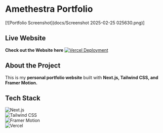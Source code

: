 # Amethestra Portfolio

[![Portfolio Screenshot](docs/Screenshot 2025-02-25 025630.png)]

## Live Website
**Check out the Website here**
[![Vercel Deployment](https://img.shields.io/badge/Live%20Site-Portfolio-blue?style=for-the-badge&logo=vercel)](https://portfolio-pi-three-78.vercel.app/)

## About the Project
This is my **personal portfolio website** built with **Next.js, Tailwind CSS, and Framer Motion.**

## Tech Stack
![Next.js](https://img.shields.io/badge/Next.js-000000?style=for-the-badge&logo=next.js)  
![Tailwind CSS](https://img.shields.io/badge/Tailwind%20CSS-38B2AC?style=for-the-badge&logo=tailwind-css)  
![Framer Motion](https://img.shields.io/badge/Framer%20Motion-EF476F?style=for-the-badge&logo=framer)  
![Vercel](https://img.shields.io/badge/Vercel-000000?style=for-the-badge&logo=vercel)  
